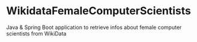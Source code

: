 # WikidataFemaleComputerScientists
Java &amp; Spring Boot application to retrieve infos about female computer scientists from WikiData
